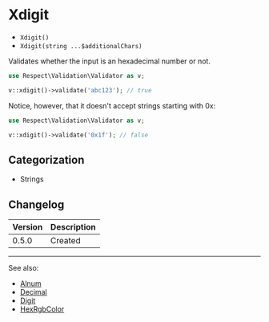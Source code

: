 # Xdigit

- `Xdigit()`
- `Xdigit(string ...$additionalChars)`

Validates whether the input is an hexadecimal number or not.

```php
use Respect\Validation\Validator as v;

v::xdigit()->validate('abc123'); // true
```

Notice, however, that it doesn't accept strings starting with 0x:

```php
use Respect\Validation\Validator as v;

v::xdigit()->validate('0x1f'); // false
```

## Categorization

- Strings

## Changelog

Version | Description
--------|-------------
  0.5.0 | Created

***
See also:

- [Alnum](Alnum.md)
- [Decimal](Decimal.md)
- [Digit](Digit.md)
- [HexRgbColor](HexRgbColor.md)
